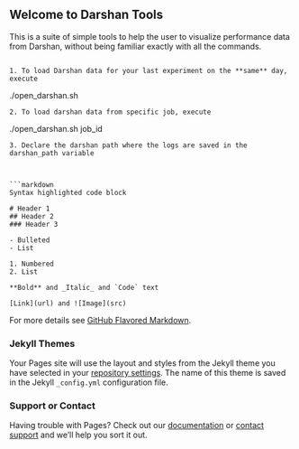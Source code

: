 ## Welcome to Darshan Tools

This is a suite of simple tools to help the user to visualize performance data from Darshan, without being familiar exactly with all the commands.

```Instructions

1. To load Darshan data for your last experiment on the **same** day, execute 

```
./open_darshan.sh
```
2. To load darshan data from specific job, execute 

```
./open_darshan.sh job_id
```
3. Declare the darshan path where the logs are saved in the darshan_path variable



```markdown
Syntax highlighted code block

# Header 1
## Header 2
### Header 3

- Bulleted
- List

1. Numbered
2. List

**Bold** and _Italic_ and `Code` text

[Link](url) and ![Image](src)
```

For more details see [GitHub Flavored Markdown](https://guides.github.com/features/mastering-markdown/).

### Jekyll Themes

Your Pages site will use the layout and styles from the Jekyll theme you have selected in your [repository settings](https://github.com/gmarkomanolis/darshan_tools/settings). The name of this theme is saved in the Jekyll `_config.yml` configuration file.

### Support or Contact

Having trouble with Pages? Check out our [documentation](https://help.github.com/categories/github-pages-basics/) or [contact support](https://github.com/contact) and we’ll help you sort it out.
